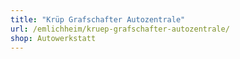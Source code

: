 ```yaml
---
title: "Krüp Grafschafter Autozentrale"
url: /emlichheim/kruep-grafschafter-autozentrale/
shop: Autowerkstatt
---
```

